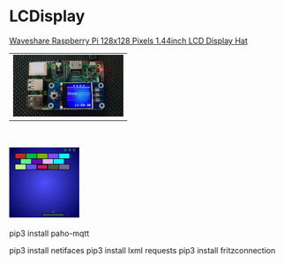 # LCDisplay
<a href="https://www.amazon.de/gp/product/B077YK8161">Waveshare Raspberry Pi 128x128 Pixels 1.44inch LCD Display Hat </a>
<table>
    <tr>
        <td><img src="doc/LCDisplay.jpeg" style="width: 200px;"></img></td>
    </tr>
</table>
<br>
<br>
<img src="doc/breakout.png" style="width: 127px;"></img>
<br>
<br>
pip3 install paho-mqtt

pip3 install netifaces
pip3 install lxml requests
pip3 install fritzconnection
